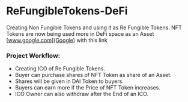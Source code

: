 # ReFungibleTokens-DeFi
Creating Non Fungible Tokens and using it as Re Fungible Tokens.
NFT Tokens are now being used more in DeFi space as an Asset [www.google.com](Google) with this link

### Project Workflow:
- Creating ICO of Re Fungible Tokens.
- Buyer can purchase shares of NFT Token as share of an Asset.
- Shares will be given in DAI Token to buyers.
- Buyers can earn more if the Price of NFT Token increases.
- ICO Owner can also withdraw after the End of an ICO.